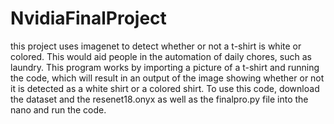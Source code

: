 # NvidiaFinalProject
this project uses imagenet to detect whether or not a t-shirt is white or colored. This would aid people in the automation of daily chores, 
such as laundry. This program works by importing a picture of a t-shirt and running the code, which will result in an output of the image
showing whether or not it is detected as a white shirt or a colored shirt. To use this code, download the dataset and the resenet18.onyx as 
well as the finalpro.py file into the nano and run the code. 
